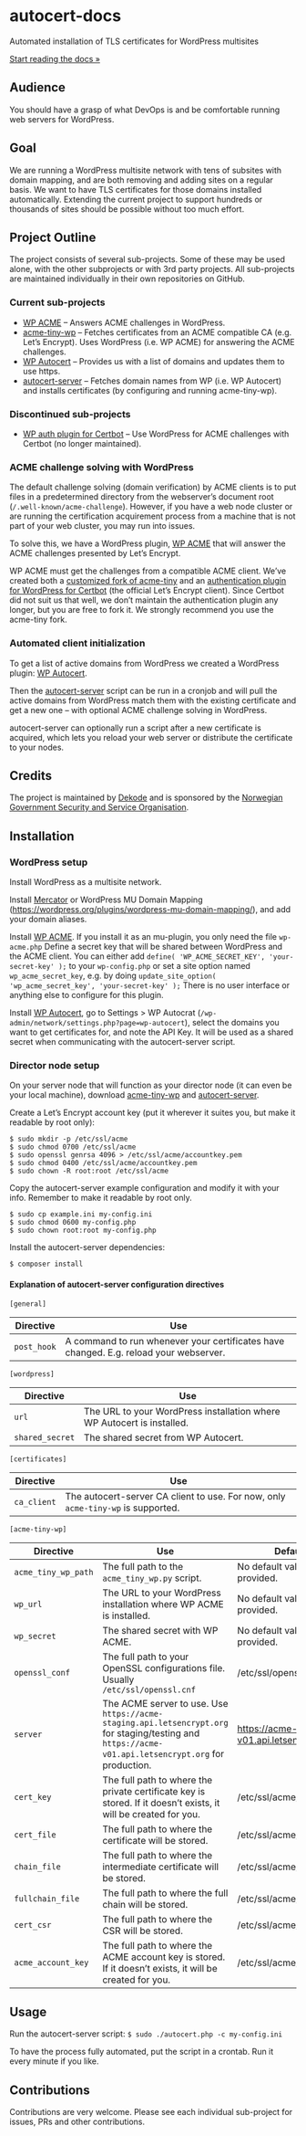 # autocert-docs
Automated installation of TLS certificates for WordPress multisites

[Start reading the docs »](https://dekodeinteraktiv.github.io/autocert-docs/)

## Audience
You should have a grasp of what DevOps is and be comfortable running web servers for WordPress.

## Goal
We are running a WordPress multisite network with tens of subsites with domain mapping, and are both removing and adding sites on a regular basis. We want to have TLS certificates for those domains installed automatically. Extending the current project to support hundreds or thousands of sites should be possible without too much effort.

## Project Outline
The project consists of several sub-projects. Some of these may be used alone, with the other subprojects or with 3rd party projects. All sub-projects are maintained individually in their own repositories on GitHub.

### Current sub-projects
* [WP ACME](https://github.com/dss-web/wp-acme) – Answers ACME challenges in WordPress.
* [acme-tiny-wp](https://github.com/DekodeInteraktiv/acme-tiny-wp) – Fetches certificates from an ACME compatible CA (e.g. Let’s Encrypt). Uses WordPress (i.e. WP ACME) for answering the ACME challenges.
* [WP Autocert](https://github.com/dss-web/wp-autocert) – Provides us with a list of domains and updates them to use https.
* [autocert-server](https://github.com/dss-web/autocert-server) – Fetches domain names from WP (i.e. WP Autocert) and installs certificates (by configuring and running acme-tiny-wp).

### Discontinued sub-projects
* [WP auth plugin for Certbot](https://github.com/dss-web/certbot-wordpress) – Use WordPress for ACME challenges with Certbot (no longer maintained).

### ACME challenge solving with WordPress
The default challenge solving (domain verification) by ACME clients is to put files in a predetermined directory from the webserver’s document root (`/.well-known/acme-challenge`). However, if you have a web node cluster or are running the certification acquirement process from a machine that is not part of your web cluster, you may run into issues.

To solve this, we have a WordPress plugin, [WP ACME](https://github.com/dss-web/wp-acme) that will answer the ACME challenges presented by Let’s Encrypt.

WP ACME must get the challenges from a compatible ACME client. We’ve created both a [customized fork of acme-tiny](https://github.com/DekodeInteraktiv/acme-tiny-wp) and an [authentication plugin for WordPress for Certbot](https://github.com/dss-web/certbot-wordpress) (the official Let’s Encrypt client). Since Certbot did not suit us that well, we don’t maintain the authentication plugin any longer, but you are free to fork it. We strongly recommend you use the acme-tiny fork.

### Automated client initialization
To get a list of active domains from WordPress we created a WordPress plugin: [WP Autocert](https://github.com/dss-web/wp-autocert).

Then the [autocert-server](https://github.com/dss-web/autocert-server) script can be run in a cronjob and will pull the active domains from WordPress match them with the existing certificate and get a new one – with optional ACME challenge solving in WordPress.

autocert-server can optionally run a script after a new certificate is acquired, which lets you reload your web server or distribute the certificate to your nodes.

## Credits
The project is maintained by [Dekode](https://en.dekode.no/) and is sponsored by the [Norwegian Government Security and Service Organisation](https://dss.dep.no/english).

## Installation

### WordPress setup
Install WordPress as a multisite network.

Install [Mercator](https://github.com/humanmade/Mercator) or WordPress MU Domain Mapping (https://wordpress.org/plugins/wordpress-mu-domain-mapping/), and add your domain aliases.

Install [WP ACME](https://github.com/dss-web/wp-acme). If you install it as an mu-plugin, you only need the file `wp-acme.php`
Define a secret key that will be shared between WordPress and the ACME client. You can either add
`define( 'WP_ACME_SECRET_KEY', 'your-secret-key' );` to your `wp-config.php` or set a site option named `wp_acme_secret_key`, e.g. by doing `update_site_option( 'wp_acme_secret_key', 'your-secret-key' );`
There is no user interface or anything else to configure for this plugin.

Install [WP Autocert](https://github.com/dss-web/wp-autocert), go to Settings > WP Autocrat (`/wp-admin/network/settings.php?page=wp-autocert`), select the domains you want to get certificates for, and note the API Key. It will be used as a shared secret when communicating with the autocert-server script.

### Director node setup
On your server node that will function as your director node (it can even be your local machine), download [acme-tiny-wp](https://github.com/DekodeInteraktiv/acme-tiny-wp) and [autocert-server](https://github.com/dss-web/autocert-server).

Create a Let’s Encrypt account key (put it wherever it suites you, but make it readable by root only):
```
$ sudo mkdir -p /etc/ssl/acme
$ sudo chmod 0700 /etc/ssl/acme
$ sudo openssl genrsa 4096 > /etc/ssl/acme/accountkey.pem
$ sudo chmod 0400 /etc/ssl/acme/accountkey.pem  
$ sudo chown -R root:root /etc/ssl/acme
```

Copy the autocert-server example configuration and modify it with your info. Remember to make it readable by root only.
```
$ sudo cp example.ini my-config.ini  
$ sudo chmod 0600 my-config.php  
$ sudo chown root:root my-config.php
```

Install the autocert-server dependencies:
```
$ composer install
```

#### Explanation of autocert-server configuration directives

`[general]`

Directive | Use
--------- | ---
`post_hook` | A command to run whenever your certificates have changed. E.g. reload your webserver.

`[wordpress]`

Directive | Use
--------- | ---
`url` | The URL to your WordPress installation where WP Autocert is installed.
`shared_secret` | The shared secret from WP Autocert.

`[certificates]`

Directive | Use
--------- | ---
`ca_client` | The autocert-server CA client to use. For now, only `acme-tiny-wp` is supported.

`[acme-tiny-wp]`

Directive | Use | Default value
--------- | --- | -------------
`acme_tiny_wp_path` | The full path to the `acme_tiny_wp.py` script. | No default value. Must be provided.
`wp_url` | The URL to your WordPress installation where WP ACME is installed. | No default value. Must be provided.
`wp_secret` | The shared secret with WP ACME. | No default value. Must be provided.
`openssl_conf` | The full path to your OpenSSL configurations file. Usually `/etc/ssl/openssl.cnf` | /etc/ssl/openssl.cnf
`server` | The ACME server to use. Use `https://acme-staging.api.letsencrypt.org` for staging/testing and `https://acme-v01.api.letsencrypt.org` for production. | https://acme-v01.api.letsencrypt.org
`cert_key` | The full path to where the private certificate key is stored. If it doesn’t exists, it will be created for you. | /etc/ssl/acme/privatekey.pem
`cert_file` | The full path to where the certificate will be stored. | /etc/ssl/acme/cert.pem
`chain_file` | The full path to where the intermediate certificate will be stored. | /etc/ssl/acme/chain.pem
`fullchain_file` | The full path to where the full chain will be stored. | /etc/ssl/acme/fullchain.pem
`cert_csr` | The full path to where the CSR will be stored. | /etc/ssl/acme/cert.csr
`acme_account_key` | The full path to where the ACME account key is stored. If it doesn’t exists, it will be created for you. | /etc/ssl/acme/accountkey.pem

## Usage

Run the autocert-server script:
`$ sudo ./autocert.php -c my-config.ini`

To have the process fully automated, put the script in a crontab. Run it every minute if you like.

## Contributions
Contributions are very welcome. Please see each individual sub-project for issues, PRs and other contributions.

